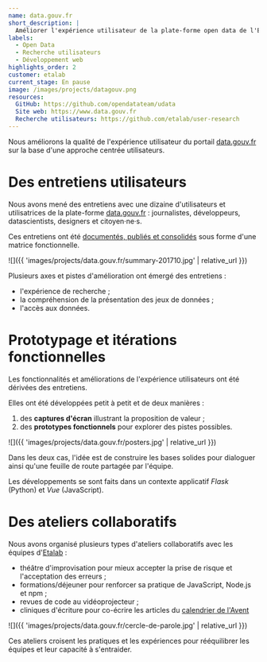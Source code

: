```yaml
---
name: data.gouv.fr
short_description: |
  Améliorer l'expérience utilisateur de la plate-forme open data de l'État.
labels:
  - Open Data
  - Recherche utilisateurs
  - Développement web
highlights_order: 2
customer: etalab
current_stage: En pause
image: /images/projects/datagouv.png
resources:
  GitHub: https://github.com/opendatateam/udata
  Site web: https://www.data.gouv.fr
  Recherche utilisateurs: https://github.com/etalab/user-research
---
```


Nous améliorons la qualité de l'expérience utilisateur du portail
[data.gouv.fr][] sur la base d'une approche centrée utilisateurs.

# Des entretiens utilisateurs

Nous avons mené des entretiens avec une dizaine d'utilisateurs et utilisatrices de la plate-forme [data.gouv.fr][] : journalistes, développeurs, datascientists, designers et citoyen·ne·s.

Ces entretiens ont été [documentés, publiés et consolidés][user-research] sous forme d'une matrice fonctionnelle.

![]({{ 'images/projects/data.gouv.fr/summary-201710.jpg' | relative_url }})

Plusieurs axes et pistes d'amélioration ont émergé des entretiens :

- l'expérience de recherche ;
- la compréhension de la présentation des jeux de données ;
- l'accès aux données.

# Prototypage et itérations fonctionnelles

Les fonctionnalités et améliorations de l'expérience utilisateurs
ont été dérivées des entretiens.

Elles ont été développées petit à petit et de deux manières :

1. des **captures d'écran** illustrant la proposition de valeur ;
2. des **prototypes fonctionnels** pour explorer des pistes possibles.

![]({{ 'images/projects/data.gouv.fr/posters.jpg' | relative_url }})

Dans les deux cas, l'idée est de construire les bases solides pour dialoguer ainsi qu'une feuille de route partagée par l'équipe.

Les développements se sont faits dans un contexte applicatif _Flask_ (Python) et _Vue_ (JavaScript).

# Des ateliers collaboratifs

Nous avons organisé plusieurs types d'ateliers collaboratifs avec les équipes d'[Etalab][etalab] :

- théâtre d'improvisation pour mieux accepter la prise de risque et l'acceptation des erreurs ;
- formations/déjeuner pour renforcer sa pratique de JavaScript, Node.js et npm ;
- revues de code au vidéoprojecteur ;
- cliniques d'écriture pour co-écrire les articles du [calendrier de l'Avent][]

![]({{ 'images/projects/data.gouv.fr/cercle-de-parole.jpg' | relative_url }})

Ces ateliers croisent les pratiques et les expériences pour rééquilibrer les équipes et leur capacité à s'entraider.

[etalab]: https://www.etalab.gouv.fr
[data.gouv.fr]: https://www.data.gouv.fr
[calendrier de l'Avent]: https://avent.data.gouv.fr
[user-research]: https://github.com/etalab/user-research
